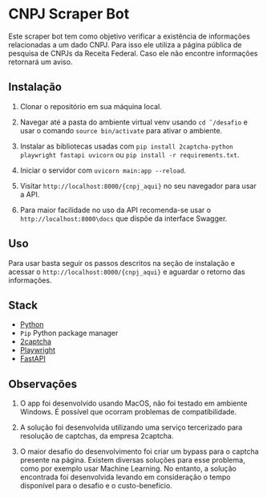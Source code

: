 # CNPJ Scraper Bot

Este scraper bot tem como objetivo verificar a existência de informações relacionadas a um dado CNPJ. Para isso ele utiliza a página pública de pesquisa de CNPJs da Receita Federal. Caso ele não encontre informações retornará um aviso.

## Instalação

1. Clonar o repositório em sua máquina local.
2. Navegar até a pasta do ambiente virtual venv usando `cd ˜/desafio` e usar o comando `source bin/activate` para ativar o ambiente.
3. Instalar as bibliotecas usadas com `pip install 2captcha-python playwright fastapi uvicorn` ou `pip install -r requirements.txt`.

4. Iniciar o servidor com `uvicorn main:app --reload`.
5. Visitar `http://localhost:8000/{cnpj_aqui}` no seu navegador para usar a API.
6. Para maior facilidade no uso da API recomenda-se usar o `http://localhost:8000\docs` que dispõe da interface Swagger.

## Uso

Para usar basta seguir os passos descritos na seção de instalação e acessar o `http://localhost:8000/{cnpj_aqui}` e aguardar o retorno das informações.

## Stack

- [Python](https://www.python.org/)
- `Pip` Python package manager
- [2captcha](https://2captcha.com/)
- [Playwright](https://playwright.dev/)
- [FastAPI](https://fastapi.tiangolo.com/)

## Observações

1. O app foi desenvolvido usando MacOS, não foi testado em ambiente Windows. É possível que ocorram problemas de compatibilidade.

2. A solução foi desenvolvida utilizando uma serviço tercerizado para resolução de captchas, da empresa 2captcha.

3. O maior desafio do desenvolvimento foi criar um bypass para o captcha presente na página. Existem diversas soluções para esse problema, como por exemplo usar Machine Learning. No entanto, a solução encontrada foi desenvolvida levando em consideração o tempo disponível para o desafio e o custo-benefício.
